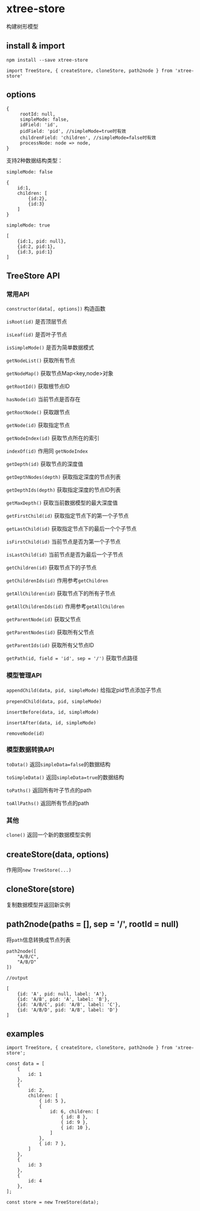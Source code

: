 # xtree-store

构建树形模型

## install & import

`npm install --save xtree-store`

`import TreeStore, { createStore, cloneStore, path2node } from 'xtree-store'`

## options 

```
{
     rootId: null,
     simpleMode: false,
     idField: 'id',
     pidField: 'pid', //simpleMode=true时有效
     childrenField: 'children', //simpleMode=false时有效
     processNode: node => node,
}
```

支持2种数据结构类型：

`simpleMode: false`
    
    {
        id:1,
        children: [
            {id:2},
            {id:3}
        ]
    }

`simpleMode: true`

    [
        {id:1, pid: null},
        {id:2, pid:1},
        {id:3, pid:1}
    ]

## TreeStore API

### 常用API 

`constructor(data[, options])` 构造函数

`isRoot(id)` 是否顶层节点

`isLeaf(id)` 是否叶子节点

`isSimpleMode()` 是否为简单数据模式

`getNodeList()` 获取所有节点

`getNodeMap()` 获取节点Map<key,node>对象

`getRootId()` 获取根节点ID

`hasNode(id)` 当前节点是否存在

`getRootNode()` 获取跟节点

`getNode(id)` 获取指定节点

`getNodeIndex(id)` 获取节点所在的索引

`indexOf(id)` 作用同 `getNodeIndex`

`getDepth(id)` 获取节点的深度值

`getDepthNodes(depth)` 获取指定深度的节点列表

`getDepthIds(depth)` 获取指定深度的节点ID列表

`getMaxDepth()` 获取当前数据模型的最大深度值

`getFirstChild(id)` 获取指定节点下的第一个子节点

`getLastChild(id)` 获取指定节点下的最后一个个子节点

`isFirstChild(id)` 当前节点是否为第一个子节点

`isLastChild(id)` 当前节点是否为最后一个子节点

`getChildren(id)` 获取节点下的子节点

`getChildrenIds(id)` 作用参考`getChildren`

`getAllChildren(id)` 获取节点下的所有子节点

`getAllChildrenIds(id)` 作用参考`getAllChildren`

`getParentNode(id)` 获取父节点

`getParentNodes(id)` 获取所有父节点

`getParentIds(id)` 获取所有父节点ID

`getPath(id, field = 'id', sep = '/')` 获取节点路径

### 模型管理API

`appendChild(data, pid, simpleMode)` 给指定pid节点添加子节点

`prependChild(data, pid, simpleMode)`

`insertBefore(data, id, simpleMode)`

`insertAfter(data, id, simpleMode)`

`removeNode(id)`

### 模型数据转换API

`toData()` 返回`simpleData=false`的数据结构

`toSimpleData()` 返回`simpleData=true`的数据结构

`toPaths()` 返回所有叶子节点的path

`toAllPaths()` 返回所有节点的path

### 其他

`clone()` 返回一个新的数据模型实例 

## createStore(data, options)

作用同` new TreeStore(...) `

## cloneStore(store)

复制数据模型并返回新实例 

## path2node(paths = [], sep = '/', rootId = null)

将`path`信息转换成节点列表

```
path2node([
    "A/B/C",
    "A/B/D"
])

//output

[
    {id: 'A', pid: null, label: 'A'},
    {id: 'A/B', pid: 'A', label: 'B'},
    {id: 'A/B/C', pid: 'A/B', label: 'C'},
    {id: 'A/B/D', pid: 'A/B', label: 'D'}
]
```

## examples

```
import TreeStore, { createStore, cloneStore, path2node } from 'xtree-store';

const data = [
    {
        id: 1
    },
    {
        id: 2,
        children: [
            { id: 5 },
            {
                id: 6, children: [
                    { id: 8 },
                    { id: 9 },
                    { id: 10 },
                ]
            },
            { id: 7 },
        ]
    },
    {
        id: 3
    },
    {
        id: 4
    },
];

const store = new TreeStore(data);

```
